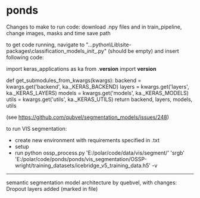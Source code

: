 # ponds

Changes to make to run code: download .npy files and in train_pipeline, change images, masks and time save path


to get code running, navigate to "...python\Lib\site-packages\classification_models\__init__.py" (should be empty) and insert following code:

import keras_applications as ka
from .__version__ import __version__


def get_submodules_from_kwargs(kwargs):
    backend = kwargs.get('backend', ka._KERAS_BACKEND)
    layers = kwargs.get('layers', ka._KERAS_LAYERS)
    models = kwargs.get('models', ka._KERAS_MODELS)
    utils = kwargs.get('utils', ka._KERAS_UTILS)
    return backend, layers, models, utils


(see https://github.com/qubvel/segmentation_models/issues/248)


to run VIS segmentation:
- create new environment with requirements specified in .txt
- setup
- run python ossp_process.py 'E:/polar/code/data/vis/segment/' 'srgb' 'E:/polar/code/ponds/ponds/vis_segmentation/OSSP-wright/training_datasets/icebridge_v5_training_data.h5' -v

----------------------------

semantic segmentation model architecture by quebvel, with changes: Dropout layers added (marked in file)
